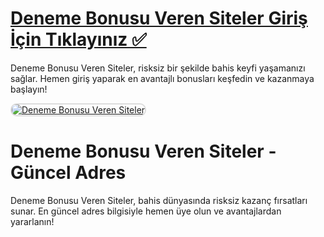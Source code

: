 # <a href="https://t2m.io/2284401">Deneme Bonusu Veren Siteler Giriş İçin Tıklayınız ✅</a>
Deneme Bonusu Veren Siteler, risksiz bir şekilde bahis keyfi yaşamanızı sağlar. Hemen giriş yaparak en avantajlı bonusları keşfedin ve kazanmaya başlayın!  

<a href="https://t2m.io/2284401" title="Deneme Bonusu Veren Siteler">
    <img src="https://i.ibb.co/gtF7ptH/photo-2025-01-13-14-27-16.jpg" alt="Deneme Bonusu Veren Siteler" style="max-width: 100%; border: 2px solid #ddd; border-radius: 10px;">
</a>

# Deneme Bonusu Veren Siteler - Güncel Adres
Deneme Bonusu Veren Siteler, bahis dünyasında risksiz kazanç fırsatları sunar. En güncel adres bilgisiyle hemen üye olun ve avantajlardan yararlanın!
